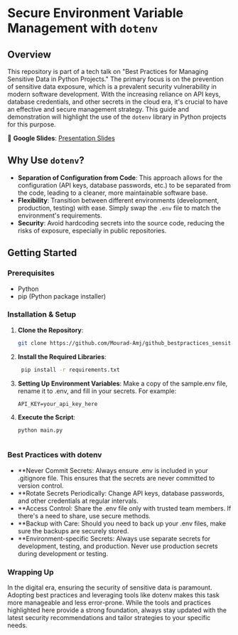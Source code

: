 # Secure Environment Variable Management with `dotenv`

## Overview

This repository is part of a tech talk on "Best Practices for Managing Sensitive Data in Python Projects." The primary focus is on the prevention of sensitive data exposure, which is a prevalent security vulnerability in modern software development. With the increasing reliance on API keys, database credentials, and other secrets in the cloud era, it's crucial to have an effective and secure management strategy. This guide and demonstration will highlight the use of the `dotenv` library in Python projects for this purpose.

🔗 **Google Slides**: [Presentation Slides](https://docs.google.com/presentation/d/1iVYctcezqxkizANRpGGKyFZ1Cz1OP7YpaugY22MPzKk/edit?usp=sharing)

## Why Use `dotenv`?

- **Separation of Configuration from Code**: This approach allows for the configuration (API keys, database passwords, etc.) to be separated from the code, leading to a cleaner, more maintainable software base.
- **Flexibility**: Transition between different environments (development, production, testing) with ease. Simply swap the `.env` file to match the environment's requirements.
- **Security**: Avoid hardcoding secrets into the source code, reducing the risks of exposure, especially in public repositories.

## Getting Started

### Prerequisites

- Python
- pip (Python package installer)

### Installation & Setup

1. **Clone the Repository**:
   ```bash
   git clone https://github.com/Mourad-Amj/github_bestpractices_sensitivedata.git
   
2. **Install the Required Libraries**:
   ```bash
    pip install -r requirements.txt
   ```
3. **Setting Up Environment Variables**:
    Make a copy of the sample.env file, rename it to .env, and fill in your secrets. For example:
   ```plaintext
   API_KEY=your_api_key_here
   
4. **Execute the Script**:
   ```bash
   python main.py
  
### Best Practices with dotenv

  - **Never Commit Secrets: Always ensure .env is included in your .gitignore file. This ensures that the secrets are never committed to version control.
  - **Rotate Secrets Periodically: Change API keys, database passwords, and other credentials at regular intervals.
  - **Access Control: Share the .env file only with trusted team members. If there's a need to share, use secure methods.
  - **Backup with Care: Should you need to back up your .env files, make sure the backups are securely stored.
  - **Environment-specific Secrets: Always use separate secrets for development, testing, and production. Never use production secrets during development or testing.

### Wrapping Up

In the digital era, ensuring the security of sensitive data is paramount. Adopting best practices and leveraging tools like dotenv makes this task more manageable and less error-prone. While the tools and practices highlighted here provide a strong foundation, always stay updated with the latest security recommendations and tailor strategies to your specific needs.

